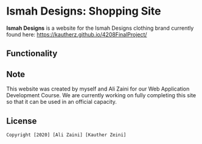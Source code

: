 # Ismah Designs: Shopping Site 

**Ismah Designs** is a website for the Ismah Designs clothing brand currently found here: https://kautherz.github.io/4208FinalProject/

## Functionality

## Note

This website was created by myself and Ali Zaini for our Web Application Development Course. We are currently working on fully completing this site so that it can be used in an official capacity. 

## License

    Copyright [2020] [Ali Zaini] [Kauther Zeini]
